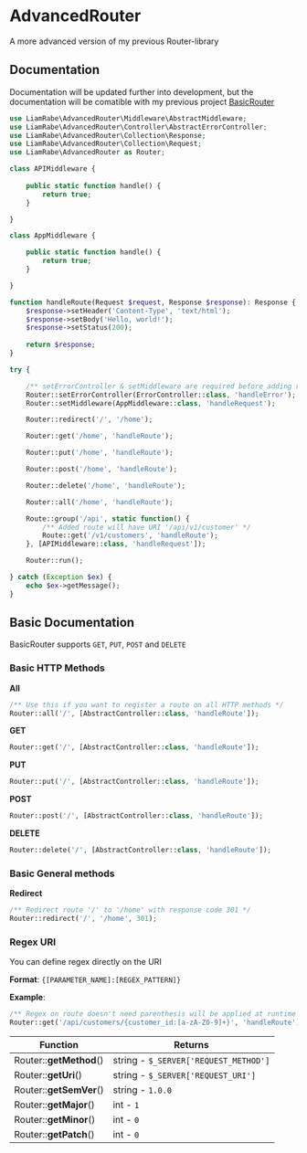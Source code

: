 # AdvancedRouter
A more advanced version of my previous Router-library

## Documentation

Documentation will be updated further into development,
but the documentation will be comatible with my previous project
[BasicRouter](https://github.com/liamrabe/basicrouter)

```php
use LiamRabe\AdvancedRouter\Middleware\AbstractMiddleware;
use LiamRabe\AdvancedRouter\Controller\AbstractErrorController;
use LiamRabe\AdvancedRouter\Collection\Response;
use LiamRabe\AdvancedRouter\Collection\Request;
use LiamRabe\AdvancedRouter as Router;

class APIMiddleware {
	
	public static function handle() {
		return true;
	}

}

class AppMiddleware {

	public static function handle() {
		return true;
	}

}

function handleRoute(Request $request, Response $response): Response {
	$response->setHeader('Content-Type', 'text/html');
	$response->setBody('Hello, world!');
	$response->setStatus(200);
	
	return $response;
}

try {

	/** setErrorController & setMiddleware are required before adding routes */
	Router::setErrorController(ErrorController::class, 'handleError');
	Router::setMiddleware(AppMiddleware::class, 'handleRequest');

	Router::redirect('/', '/home');

	Router::get('/home', 'handleRoute');

	Router::put('/home', 'handleRoute');

	Router::post('/home', 'handleRoute');

	Router::delete('/home', 'handleRoute');

	Router::all('/home', 'handleRoute');

	Route::group('/api', static function() {
		/** Added route will have URI '/api/v1/customer' */
		Route::get('/v1/customers', 'handleRoute');
	}, [APIMiddleware::class, 'handleRequest']);

	Router::run();

} catch (Exception $ex) {
	echo $ex->getMessage();
}
```

## Basic Documentation
BasicRouter supports `GET`, `PUT`, `POST` and `DELETE`

### Basic HTTP Methods

**All**

```php
/** Use this if you want to register a route on all HTTP methods */
Router::all('/', [AbstractController::class, 'handleRoute']);
```

**GET**
```php
Router::get('/', [AbstractController::class, 'handleRoute']);
```

**PUT**
```php
Router::put('/', [AbstractController::class, 'handleRoute']);
```

**POST**
```php
Router::post('/', [AbstractController::class, 'handleRoute']);
```

**DELETE**
```php
Router::delete('/', [AbstractController::class, 'handleRoute']);
```

### Basic General methods

**Redirect**
````php
/** Redirect route '/' to '/home' with response code 301 */
Router::redirect('/', '/home', 301);
````

### Regex URI
You can define regex directly on the URI

**Format**: `{[PARAMETER_NAME]:[REGEX_PATTERN]}`

**Example**:

```php
/** Regex on route doesn't need parenthesis will be applied at runtime */
Router::get('/api/customers/{customer_id:[a-zA-Z0-9]+}', 'handleRoute');
```

| Function                | Returns                               |
|-------------------------|---------------------------------------|
| Router::**getMethod**() | string - `$_SERVER['REQUEST_METHOD']` |
| Router::**getUri**()    | string - `$_SERVER['REQUEST_URI']`    |
| Router::**getSemVer**() | string - `1.0.0`                      |
| Router::**getMajor**()  | int - `1`                             |
| Router::**getMinor**()  | int - `0`                             |
| Router::**getPatch**()  | int - `0`                             |
